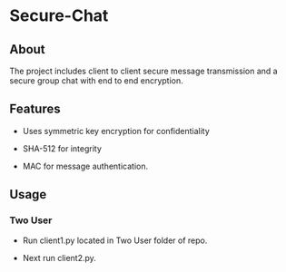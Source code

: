 # Secure-Chat

## About
The project includes client to client secure message transmission and a secure group chat with end to end encryption.

## Features

  * Uses symmetric key encryption for confidentiality

  * SHA-512 for integrity

  * MAC for message authentication. 
  
## Usage

### Two User

 * Run client1.py located in Two User folder of repo.

 * Next run client2.py.

